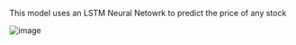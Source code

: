 This model uses an LSTM Neural Netowrk to predict the price of any stock


![image](https://user-images.githubusercontent.com/112421448/232143831-35e7ee8a-47c3-4d9a-8dd1-59338866649e.png)
